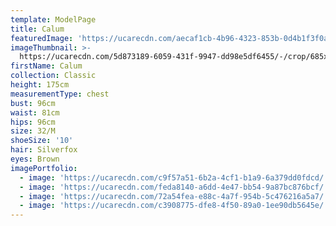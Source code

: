 ```yaml
---
template: ModelPage
title: Calum
featuredImage: 'https://ucarecdn.com/aecaf1cb-4b96-4323-853b-0d4b1f3f0a78/'
imageThumbnail: >-
  https://ucarecdn.com/5d873189-6059-431f-9947-dd98e5df6455/-/crop/685x940/112,0/-/preview/
firstName: Calum
collection: Classic
height: 175cm
measurementType: chest
bust: 96cm
waist: 81cm
hips: 96cm
size: 32/M
shoeSize: '10'
hair: Silverfox
eyes: Brown
imagePortfolio:
  - image: 'https://ucarecdn.com/c9f57a51-6b2a-4cf1-b1a9-6a379dd0fdcd/'
  - image: 'https://ucarecdn.com/feda8140-a6dd-4e47-bb54-9a87bc876bcf/'
  - image: 'https://ucarecdn.com/72a54fea-e88c-4a7f-954b-5c476216a5a7/'
  - image: 'https://ucarecdn.com/c3908775-dfe8-4f50-89a0-1ee90db5645e/'
---
```


